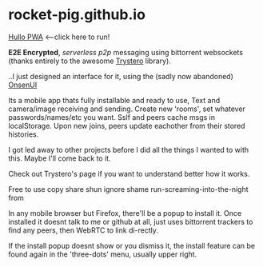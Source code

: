 # rocket-pig.github.io
[Hullo PWA](https://rocket-pig.github.io) <--click here to run!

__E2E Encrypted__, *serverless p2p* messaging using bittorrent websockets (thanks entirely to
the awesome [Trystero](https://github.com/dmotz/trystero) library).

..I just designed an interface for it, using the (sadly now abandoned)
[OnsenUI](https://onsen.io/v2/api/js/)

Its a mobile app thats fully installable and ready to use,
Text and camera/image receiving and sending. Create new 'rooms', set
whatever passwords/names/etc you want. Sslf and peers cache msgs in
localStorage. Upon new joins, peers update eachother from their stored
histories.

I got led away to other projects before I did all the things I wanted 
to with this. Maybe I'll come back to it. 

Check out Trystero's page if you want to understand better how 
it works.

Free to use copy share shun ignore shame run-screaming-into-the-night from

In any mobile browser but Firefox, there'll be a popup to install 
it. Once installed it doesnt talk to me or github at all, just uses
bittorrent trackers to find any peers, then WebRTC to link di-rectly.

If the install popup doesnt show or you dismiss it, the install feature can be found again
in the 'three-dots' menu, usually upper right.
